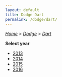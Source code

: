 ```yaml
---
layout: default
title: Dodge Dart
permalink: /dodge/dart/
---
```

[*Home*](/) > [*Dodge*](/dodge/) > [*Dart*](/dodge/dart/)

**Select year**

- [2013](/dodge/dart/2013/)
- [2014](/dodge/dart/2014/)
- [2015](/dodge/dart/2015/)
- [2016](/dodge/dart/2016/)